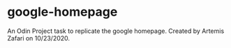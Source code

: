 # google-homepage
An Odin Project task to replicate the google homepage. Created by Artemis Zafari on 10/23/2020.